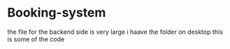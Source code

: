 # Booking-system
the file for the backend side is very large i haave the folder on desktop this is some of the code 

